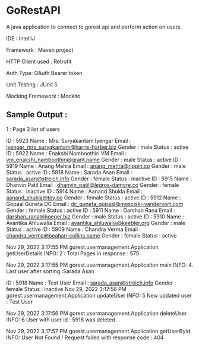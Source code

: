 # GoRestAPI
A java application to connect to gorest api and perform action on users.

IDE : IntelliJ 

Framework : Maven project 

HTTP Client used : Retrofit 

Auth Type: OAuth Bearer token

Unit Testing : JUnit 5

Mocking Framework : Mockito 




## Sample Output : 

1 : Page 3 list of users

ID : 5923
 Name : Mrs. Suryakantam Iyengar
 Email : iyengar_mrs_suryakantam@harris-harber.biz
 Gender : male
 Status : active
ID : 5922
 Name : Enakshi Namboothiri VM
 Email : vm_enakshi_namboothiri@grant.name
 Gender : male
 Status : active
ID : 5919
 Name : Anang Mehra
 Email : anang_mehra@rippin.co
 Gender : male
 Status : active
ID : 5918
 Name : Sarada Asan
 Email : sarada_asan@streich.info
 Gender : female
 Status : inactive
ID : 5915
 Name : Dhanvin Patil
 Email : dhanvin_patil@legros-damore.co
 Gender : female
 Status : inactive
ID : 5914
 Name : Aanand Shukla
 Email : aanand_shukla@toy.co
 Gender : female
 Status : active
ID : 5912
 Name : Gopaal Guneta DC
 Email : dc_guneta_gopaal@mosciski-vandervort.com
 Gender : female
 Status : active
ID : 5911
 Name : Darshan Rana
 Email : darshan_rana@hoeger.biz
 Gender : male
 Status : active
ID : 5910
 Name : Avantika Ahluwalia
 Email : avantika_ahluwalia@keebler.org
 Gender : male
 Status : active
ID : 5909
 Name : Chandra Verma
 Email : chandra_verma@beahan-collins.name
 Gender : female
 Status : active
 
Nov 29, 2022 3:17:55 PM gorest.usermanagement.Application getUserDetails
INFO: 2 : Total Pages in response : 575

Nov 29, 2022 3:17:55 PM gorest.usermanagement.Application main
INFO: 4. Last user after sorting :Sarada Asan

ID : 5918
 Name : Test User
 Email : sarada_asan@streich.info
 Gender : female
 Status : inactive
Nov 29, 2022 3:17:56 PM gorest.usermanagement.Application updateUser
INFO: 5 New updated user : Test User

Nov 29, 2022 3:17:56 PM gorest.usermanagement.Application deleteUser
INFO: 6 User with user id : 5918 was deleted.

Nov 29, 2022 3:17:57 PM gorest.usermanagement.Application getUserById
INFO: User Not Found ! 
 Request failed with response code : 404
